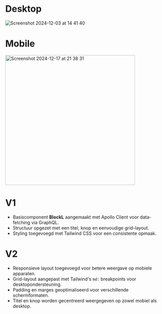 # Desktop
![Screenshot 2024-12-03 at 14 41 40](https://github.com/user-attachments/assets/6f8a8be3-12e2-45ba-a80b-79fec04cbc28)

# Mobile
<img width="407" alt="Screenshot 2024-12-17 at 21 38 31" src="https://github.com/user-attachments/assets/1cb8e790-f55c-4c74-b2c0-d18cdc8b8d78" />

# V1
- Basiscomponent **BlockL** aangemaakt met Apollo Client voor data-fetching via GraphQL.
- Structuur opgezet met een titel, knop en eenvoudige grid-layout.
- Styling toegevoegd met Tailwind CSS voor een consistente opmaak.

# V2
- Responsieve layout toegevoegd voor betere weergave op mobiele apparaten.
- Grid-layout aangepast met Tailwind's `md:` breakpoints voor desktopondersteuning.
- Padding en marges geoptimaliseerd voor verschillende schermformaten.
- Titel en knop worden gecentreerd weergegeven op zowel mobiel als desktop.
